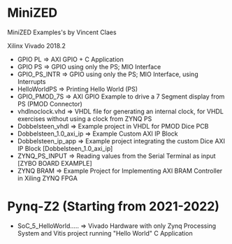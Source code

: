 # MiniZED
MiniZED Examples's by Vincent Claes

Xilinx Vivado 2018.2

- GPIO PL 		            => AXI GPIO + C Application
- GPIO PS 		            => GPIO using only the PS; MIO Interface
- GPIO_PS_INTR            => GPIO using only the PS; MIO Interface, using Interrupts	
- HelloWorldPS 	          => Printing Hello World (PS)
- GPIO_PMOD_7S            => AXI GPIO Example to drive a 7 Segment display from PS (PMOD Connector)
- vhdlnoclock.vhd         => VHDL file for generating an internal clock, for VHDL exercises without using a clock from ZYNQ PS 
- Dobbelsteen_vhdl        => Example project in VHDL for PMOD Dice PCB
- Dobbelsteen_1.0_axi_ip  => Example Custom AXI IP Block
- Dobbelsteen_ip_app      => Example project integrating the custom Dice AXI IP Block [Dobbelsteen_1.0_axi_ip]
- ZYNQ_PS_INPUT           => Reading values from the Serial Terminal as input [ZYBO BOARD EXAMPLE]
- ZYNQ BRAM				  => Example Project for Implementing AXI BRAM Controller in Xiling ZYNQ FPGA


# Pynq-Z2 (Starting from 2021-2022)
- SoC_5_HelloWorld.....	=> Vivado Hardware with only Zynq Processing System and Vitis project running "Hello World" C Application